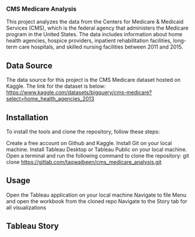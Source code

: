 ### CMS Medicare Analysis
This project analyzes the data from the Centers for Medicare & Medicaid Services (CMS), which is the federal agency that administers the Medicare program in the United States. The data includes information about home health agencies, hospice providers, inpatient rehabilitation facilities, long-term care hospitals, and skilled nursing facilities between 2011 and 2015.

## Data Source
The data source for this project is the CMS Medicare dataset hosted on Kaggle. The link for the dataset is below: 
https://www.kaggle.com/datasets/bigquery/cms-medicare?select=home_health_agencies_2013

## Installation
To install the tools and clone the repository, follow these steps:

Create a free account on Github and Kaggle.
Install Git on your local machine.
Install Tableau Desktop or Tableau Public on your local machine.
Open a terminal and run the following command to clone the repository:
git clone https://gitlab.com/taqwajbeen/cms_medicare_analysis.git

## Usage
Open the Tableau application on your local machine
Navigate to file Menu and open the workbook from the cloned repo
Navigate to the Story tab for all visualizations

## Tableau Story

